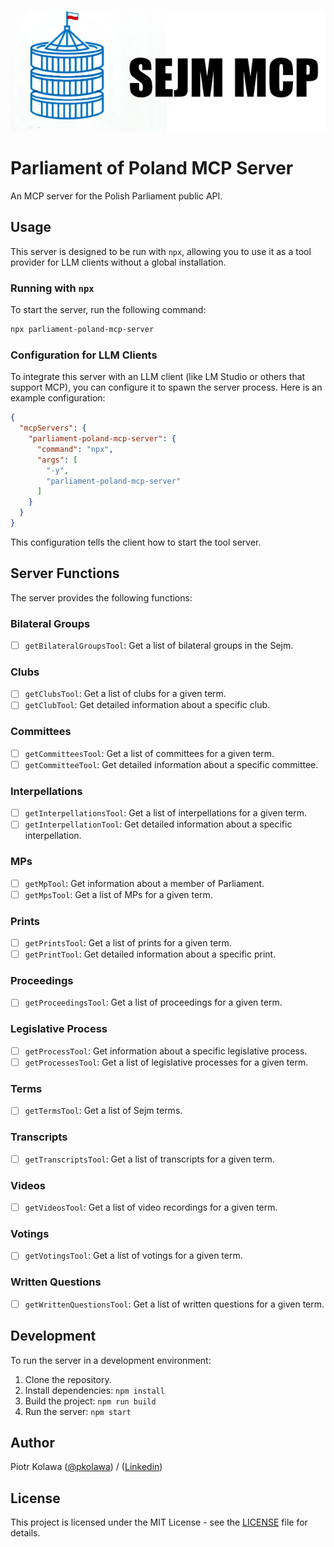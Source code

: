 ![logo](logo.png)

# Parliament of Poland MCP Server

An MCP server for the Polish Parliament public API.

## Usage

This server is designed to be run with `npx`, allowing you to use it as a tool provider for LLM clients without a global installation.

### Running with `npx`

To start the server, run the following command:

```bash
npx parliament-poland-mcp-server
```

### Configuration for LLM Clients

To integrate this server with an LLM client (like LM Studio or others that support MCP), you can configure it to spawn the server process. Here is an example configuration:

```json
{
  "mcpServers": {
    "parliament-poland-mcp-server": {
      "command": "npx",
      "args": [
        "-y",
        "parliament-poland-mcp-server"
      ]
    }
  }
}
```

This configuration tells the client how to start the tool server.

## Server Functions

The server provides the following functions:

### Bilateral Groups

- [ ] `getBilateralGroupsTool`: Get a list of bilateral groups in the Sejm.

### Clubs

- [ ] `getClubsTool`: Get a list of clubs for a given term.
- [ ] `getClubTool`: Get detailed information about a specific club.

### Committees

- [ ] `getCommitteesTool`: Get a list of committees for a given term.
- [ ] `getCommitteeTool`: Get detailed information about a specific committee.

### Interpellations

- [ ] `getInterpellationsTool`: Get a list of interpellations for a given term.
- [ ] `getInterpellationTool`: Get detailed information about a specific interpellation.

### MPs

- [ ] `getMpTool`: Get information about a member of Parliament.
- [ ] `getMpsTool`: Get a list of MPs for a given term.

### Prints

- [ ] `getPrintsTool`: Get a list of prints for a given term.
- [ ] `getPrintTool`: Get detailed information about a specific print.

### Proceedings

- [ ] `getProceedingsTool`: Get a list of proceedings for a given term.

### Legislative Process

- [ ] `getProcessTool`: Get information about a specific legislative process.
- [ ] `getProcessesTool`: Get a list of legislative processes for a given term.

### Terms

- [ ] `getTermsTool`: Get a list of Sejm terms.

### Transcripts

- [ ] `getTranscriptsTool`: Get a list of transcripts for a given term.

### Videos

- [ ] `getVideosTool`: Get a list of video recordings for a given term.

### Votings

- [ ] `getVotingsTool`: Get a list of votings for a given term.

### Written Questions

- [ ] `getWrittenQuestionsTool`: Get a list of written questions for a given term.

## Development

To run the server in a development environment:

1.  Clone the repository.
2.  Install dependencies: `npm install`
3.  Build the project: `npm run build`
4.  Run the server: `npm start`

## Author

Piotr Kolawa ([@pkolawa](https://github.com/pkolawa)) / ([Linkedin](https://linkedin.com/in/pkolawa))

## License

This project is licensed under the MIT License - see the [LICENSE](LICENSE) file for details.